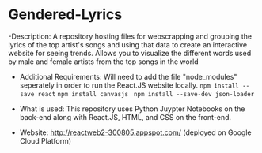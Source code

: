 # Gendered-Lyrics
-Description: A repository hosting files for webscrapping and grouping the lyrics of the top artist's songs and using that data to create an interactive website for seeing trends. Allows you to visualize the different words used by male and female artists from the top songs in the world

- Additional Requirements: Will need to add the file "node_modules" seperately in order to run the React.JS website locally. 
```npm install --save react``` 
```npm install canvasjs ```
```npm install --save-dev json-loader```

- What is used: This repository uses Python Juypter Notebooks on the back-end along with React.JS, HTML, and CSS on the front-end.

- Website: http://reactweb2-300805.appspot.com/ (deployed on Google Cloud Platform)
